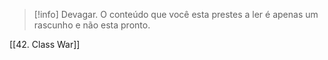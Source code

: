 >[!info] Devagar.
>O conteúdo que você esta prestes a ler é apenas um rascunho e não esta pronto.

[[42. Class War]]